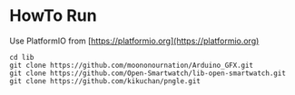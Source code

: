# HowTo Run

Use PlatformIO from [https://platformio.org](https://platformio.org)

    cd lib
    git clone https://github.com/moononournation/Arduino_GFX.git
    git clone https://github.com/Open-Smartwatch/lib-open-smartwatch.git
    git clone https://github.com/kikuchan/pngle.git

